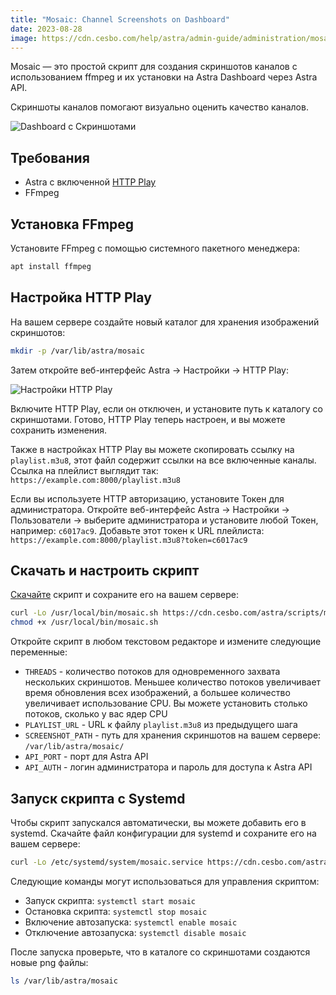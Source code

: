 ```yaml
---
title: "Mosaic: Channel Screenshots on Dashboard"
date: 2023-08-28
image: https://cdn.cesbo.com/help/astra/admin-guide/administration/mosaic/dashboard.png
---
```


Mosaic — это простой скрипт для создания скриншотов каналов с использованием ffmpeg и их установки на Astra Dashboard через Astra API.

Скриншоты каналов помогают визуально оценить качество каналов.

![Dashboard с Скриншотами](https://cdn.cesbo.com/help/astra/admin-guide/administration/mosaic/dashboard.png)

## Требования

- Astra с включенной [HTTP Play](/en/astra/delivery-http/http-play/)
- FFmpeg

## Установка FFmpeg

Установите FFmpeg с помощью системного пакетного менеджера:

```sh
apt install ffmpeg
```

## Настройка HTTP Play

На вашем сервере создайте новый каталог для хранения изображений скриншотов:

```sh
mkdir -p /var/lib/astra/mosaic
```

Затем откройте веб-интерфейс Astra -> Настройки -> HTTP Play:

![Настройки HTTP Play](https://cdn.cesbo.com/help/astra/admin-guide/administration/mosaic/http-play.png)

Включите HTTP Play, если он отключен, и установите путь к каталогу со скриншотами. Готово, HTTP Play теперь настроен, и вы можете сохранить изменения.

Также в настройках HTTP Play вы можете скопировать ссылку на `playlist.m3u8`, этот файл содержит ссылки на все включенные каналы. Ссылка на плейлист выглядит так: `https://example.com:8000/playlist.m3u8`

Если вы используете HTTP авторизацию, установите Токен для администратора. Откройте веб-интерфейс Astra -> Настройки -> Пользователи -> выберите администратора и установите любой Токен, например: `c6017ac9`. Добавьте этот токен к URL плейлиста: `https://example.com:8000/playlist.m3u8?token=c6017ac9`

## Скачать и настроить скрипт

[Скачайте](https://cdn.cesbo.com/astra/scripts/mosaic/mosaic.sh) скрипт и сохраните его на вашем сервере:

```sh
curl -Lo /usr/local/bin/mosaic.sh https://cdn.cesbo.com/astra/scripts/mosaic/mosaic.sh
chmod +x /usr/local/bin/mosaic.sh
```

Откройте скрипт в любом текстовом редакторе и измените следующие переменные:

- `THREADS` - количество потоков для одновременного захвата нескольких скриншотов. Меньшее количество потоков увеличивает время обновления всех изображений, а большее количество увеличивает использование CPU. Вы можете установить столько потоков, сколько у вас ядер CPU
- `PLAYLIST_URL` - URL к файлу `playlist.m3u8` из предыдущего шага
- `SCREENSHOT_PATH` - путь для хранения скриншотов на вашем сервере: `/var/lib/astra/mosaic/`
- `API_PORT` - порт для Astra API
- `API_AUTH` - логин администратора и пароль для доступа к Astra API

## Запуск скрипта с Systemd

Чтобы скрипт запускался автоматически, вы можете добавить его в systemd. Скачайте файл конфигурации для systemd и сохраните его на вашем сервере:

```sh
curl -Lo /etc/systemd/system/mosaic.service https://cdn.cesbo.com/astra/scripts/mosaic/mosaic.service
```

Следующие команды могут использоваться для управления скриптом:

- Запуск скрипта: `systemctl start mosaic`
- Остановка скрипта: `systemctl stop mosaic`
- Включение автозапуска: `systemctl enable mosaic`
- Отключение автозапуска: `systemctl disable mosaic`

После запуска проверьте, что в каталоге со скриншотами создаются новые png файлы:

```sh
ls /var/lib/astra/mosaic
```